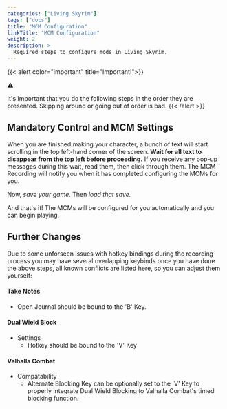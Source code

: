 ```yaml
---
categories: ["Living Skyrim"]
tags: ["docs"] 
title: "MCM Configuration"
linkTitle: "MCM Configuration"
weight: 2
description: >
  Required steps to configure mods in Living Skyrim.
---
```


{{< alert color="important" title="Important!">}}
<div class="alert-icon">⚠️</div>

It's important that you do the following steps in the order they are presented. Skipping around or going out of order is bad.
{{< /alert >}}

## Mandatory Control and MCM Settings

When you are finished making your character, a bunch of text will start scrolling in the top left-hand corner of the screen. **Wait for all text to disappear from the top left before proceeding.** If you receive any pop-up messages during this wait, read them, then click through them. The MCM Recording will notify you when it has completed configuring the MCMs for you.

Now, *save your game*. Then *load that save.*

And that's it! The MCMs will be configured for you automatically and you can begin playing.

## Further Changes
Due to some unforseen issues with hotkey bindings during the recording process you may have several overlapping keybinds once you have done the above steps, all known conflicts are listed here, so you can adjust them yourself:

#### Take Notes
 - Open Journal should be bound to the 'B' Key.

#### Dual Wield Block
  - Settings
    - Hotkey should be bound to the 'V' Key

#### Valhalla Combat
  - Compatability 
    - Alternate Blocking Key can be optionally set to the 'V' Key to properly integrate Dual Wield Blocking to Valhalla Combat's timed blocking function.

